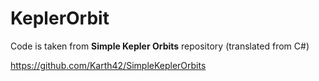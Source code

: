 # KeplerOrbit

Code is taken from __Simple Kepler Orbits__ repository (translated from C#)

https://github.com/Karth42/SimpleKeplerOrbits
